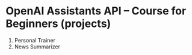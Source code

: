 #  OpenAI Assistants API – Course for Beginners (projects)

1. Personal Trainer
2. News Summarizer
   
